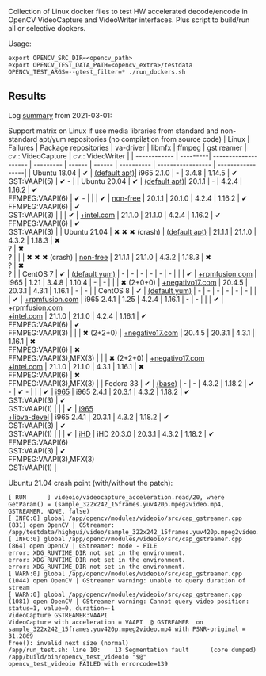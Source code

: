 Collection of Linux docker files to test HW accelerated decode/encode in OpenCV VideoCapture and VideoWriter interfaces.
Plus script to build/run all or selective dockers.

Usage:
```
export OPENCV_SRC_DIR=<opencv_path>
export OPENCV_TEST_DATA_PATH=<opencv_extra>/testdata
OPENCV_TEST_ARGS=--gtest_filter=* ./run_dockers.sh
```

## Results
Log [summary](./summary/) from 2021-03-01:

Support matrix on Linux if use media libraries from standard and non-standard apt/yum repositories (no compilation from source code)
| Linux        | Failures | Package repositories | va-driver | libmfx | ffmpeg | gst reamer | cv:: VideoCapture | cv:: VideoWriter |
| ------------ | ---------| -------------------- | --------- | ------ | ------ | ---------- | ----------------- | -----------------|
| Ubuntu 18.04 | &#x2714; | [(default apt)](./docker/ubuntu.Dockerfile)| i965 2.1.0 |  -      | 3.4.8  | 1.14.5    | &#x2714;<br/>GST:VAAPI(5) | &#x2714; - |
| Ubuntu 20.04 | &#x2714; | [(default apt)](./docker/ubuntu.Dockerfile)| 20.1.1 | -      | 4.2.4  | 1.16.2    | &#x2714;<br/>FFMPEG:VAAPI(6) | &#x2714; - |
| | &#x2714;              | [non-free](./docker/ubuntu-non-free.Dockerfile) | 20.1.1  | 20.1.0  | 4.2.4  | 1.16.2    | &#x2714;<br/>FFMPEG:VAAPI(6) | &#x2714;<br/>GST:VAAPI(3) |
| | &#x2714;              | [+intel.com](./docker/ubuntu-intel.Dockerfile) | 21.1.0 | 21.1.0 | 4.2.4  | 1.16.2    | &#x2714;<br/>FFMPEG:VAAPI(6) | &#x2714;<br/>GST:VAAPI(3) |
| Ubuntu 21.04 | &#x2716; &#x2716; &#x2716; (crash) | [(default apt)](./docker/ubuntu.Dockerfile) | 21.1.1 | 21.1.0 | 4.3.2  | 1.18.3 | &#x2716;<br/>? | &#x2716;<br/>? |
| | &#x2716; &#x2716; &#x2716; (crash) | [non-free](./docker/ubuntu-non-free.Dockerfile) | 21.1.1 | 21.1.0 | 4.3.2  | 1.18.3 | &#x2716;<br/>? | &#x2716;<br/>? |
| CentOS 7 | &#x2714;     | [(default yum)](./docker/centos.Dockerfile) | -     | -      | -      | -         | - | - |
| | &#x2714; | [+rpmfusion.com](./docker/centos-rpmfusion.Dockerfile) | i965 | 1.21 | 3.4.8 | 1.10.4 | - | - |
| | &#x2716; (2+0+0) | [+negativo17.com](./docker/centos-negativo17.Dockerfile) | 20.4.5 | 20.3.1 | 4.3.1 | 1.16.1 | - | - |
| CentOS 8 | &#x2714;     | [(default yum)](./docker/centos.Dockerfile) | - | - | - | - | - | - |
| | &#x2714; | [+rpmfusion.com](./docker/centos-rpmfusion.Dockerfile) | i965 2.4.1 | 1.25 | 4.2.4 | 1.16.1 | - | - |
| | &#x2714; | [+rpmfusion.com<br/>+intel.com](./docker/centos-rpmfusion-intel.Dockerfile) | 21.1.0 | 21.1.0 | 4.2.4  | 1.16.1 | &#x2714;<br/>FFMPEG:VAAPI(6) | &#x2714;<br/>FFMPEG:VAAPI(3) |
| | &#x2716; (2+2+0) | [+negativo17.com](./docker/centos-negativo17.Dockerfile) | 20.4.5   | 20.3.1 | 4.3.1  | 1.16.1    | &#x2716;<br/>FFMPEG:VAAPI(6) | &#x2716;<br/>FFMPEG:VAAPI(3),MFX(3) |
| | &#x2716; (2+2+0) | [+negativo17.com<br/>+intel.com](./docker/centos-negativo17-intel.Dockerfile) | 21.1.0 | 21.1.0 | 4.3.1  | 1.16.1 | &#x2716;<br/>FFMPEG:VAAPI(6) | &#x2716;<br/>FFMPEG:VAAPI(3),MFX(3) |
| Fedora 33 | &#x2714; | [(base)](./docker/fedora.Dockerfile) | - | - | 4.3.2 | 1.18.2 | &#x2714; - | &#x2714; - |
| | &#x2714; | [i965](./docker/fedora-i965.Dockerfile) | i965 2.4.1 | 20.3.1 | 4.3.2 | 1.18.2 | &#x2714;<br/>GST:VAAPI(3) | &#x2714;<br/>GST:VAAPI(1) |
| | &#x2714; | [i965<br/>+libva-devel](./docker/fedora-i965-have_va.Dockerfile) | i965 2.4.1 | 20.3.1 | 4.3.2 | 1.18.2 | &#x2714;<br/>GST:VAAPI(3) | &#x2714;<br/>GST:VAAPI(1) |
| | &#x2714; | [iHD](./docker/fedora-iHD.Dockerfile) | iHD 20.3.0 | 20.3.1 | 4.3.2 | 1.18.2 | &#x2714;<br/>FFMPEG:VAAPI(6)<br/>GST:VAAPI(3) | &#x2714;<br/>FFMPEG:VAAPI(3),MFX(3)<br/>GST:VAAPI(1) |


Ubuntu 21.04 crash point (with/without the patch):

```
[ RUN      ] videoio/videocapture_acceleration.read/20, where GetParam() = (sample_322x242_15frames.yuv420p.mpeg2video.mp4, GSTREAMER, NONE, false)
[ INFO:0] global /app/opencv/modules/videoio/src/cap_gstreamer.cpp (831) open OpenCV | GStreamer: /app/testdata/highgui/video/sample_322x242_15frames.yuv420p.mpeg2video.mp4
[ INFO:0] global /app/opencv/modules/videoio/src/cap_gstreamer.cpp (864) open OpenCV | GStreamer: mode - FILE
error: XDG_RUNTIME_DIR not set in the environment.
error: XDG_RUNTIME_DIR not set in the environment.
error: XDG_RUNTIME_DIR not set in the environment.
[ WARN:0] global /app/opencv/modules/videoio/src/cap_gstreamer.cpp (1044) open OpenCV | GStreamer warning: unable to query duration of stream
[ WARN:0] global /app/opencv/modules/videoio/src/cap_gstreamer.cpp (1081) open OpenCV | GStreamer warning: Cannot query video position: status=1, value=0, duration=-1
VideoCapture GSTREAMER:VAAPI
VideoCapture with acceleration = VAAPI  @ GSTREAMER  on sample_322x242_15frames.yuv420p.mpeg2video.mp4 with PSNR-original = 31.2869
free(): invalid next size (normal)
/app/run_test.sh: line 10:    13 Segmentation fault      (core dumped) /app/build/bin/opencv_test_videoio "$@"
opencv_test_videoio FAILED with errorcode=139
```
